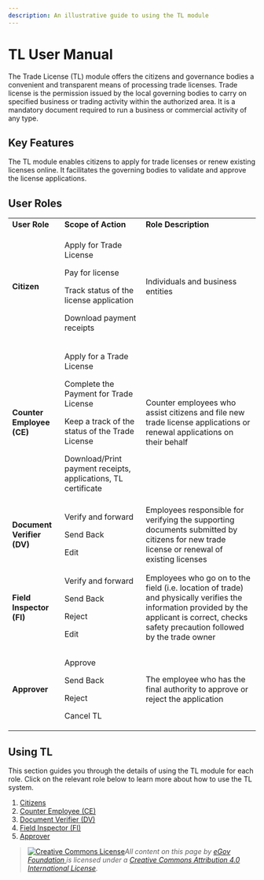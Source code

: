 ```yaml
---
description: An illustrative guide to using the TL module
---
```


# TL User Manual

The Trade License (TL) module offers the citizens and governance bodies a convenient and transparent means of processing trade licenses. Trade license is the permission issued by the local governing bodies to carry on specified business or trading activity within the authorized area. It is a mandatory document required to run a business or commercial activity of any type.

## Key Features

The TL module enables citizens to apply for trade licenses or renew existing licenses online. It facilitates the governing bodies to validate and approve the license applications.

## User Roles

|                            |                                                                                                                                                                                                         |                                                                                                                                                                                              |
| -------------------------- | ------------------------------------------------------------------------------------------------------------------------------------------------------------------------------------------------------- | -------------------------------------------------------------------------------------------------------------------------------------------------------------------------------------------- |
| **User Role**              | **Scope of Action**                                                                                                                                                                                     | **Role Description**                                                                                                                                                                         |
| **Citizen**                | <p>Apply for Trade License</p><p>Pay for license</p><p>Track status of the license application</p><p>Download payment receipts</p>                                                                      | Individuals and business entities                                                                                                                                                            |
| **Counter Employee (CE)**  | <p>Apply for a Trade License</p><p>Complete the Payment for Trade License</p><p>Keep a track of the status of the Trade License</p><p>Download/Print payment receipts, applications, TL certificate</p> | Counter employees who assist citizens and file new trade license applications or renewal applications on their behalf                                                                        |
| **Document Verifier (DV)** | <p>Verify and forward</p><p>Send Back</p><p>Edit</p>                                                                                                                                                    | Employees responsible for verifying the supporting documents submitted by citizens for new trade license or renewal of existing licenses                                                     |
| **Field Inspector (FI)**   | <p>Verify and forward</p><p>Send Back</p><p>Reject</p><p>Edit</p>                                                                                                                                       | Employees who go on to the field (i.e. location of trade) and physically verifies the information provided by the applicant is correct, checks safety precaution followed by the trade owner |
| **Approver**               | <p>Approve</p><p>Send Back</p><p>Reject</p><p>Cancel TL</p>                                                                                                                                             | The employee who has the final authority to approve or reject the application                                                                                                                |

## **Using TL**

This section guides you through the details of using the TL module for each role. Click on the relevant role below to learn more about how to use the TL system.

1. [Citizens](citizen-user-manual.md)
2. [Counter Employee (CE)](employee-user-manual.md)
3. [Document Verifier (DV)](employee-user-manual.md#document-verifier-dv)
4. [Field Inspector (FI)](employee-user-manual.md#field-inspector-fi)
5. [Approver](employee-user-manual.md#approver)

> [![Creative Commons License](https://i.creativecommons.org/l/by/4.0/80x15.png)](http://creativecommons.org/licenses/by/4.0/)_All content on this page by_ [_eGov Foundation_ ](https://egov.org.in/)_is licensed under a_ [_Creative Commons Attribution 4.0 International License_](http://creativecommons.org/licenses/by/4.0/)_._

